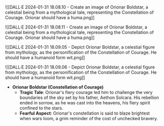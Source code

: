 ![[DALL·E 2024-01-31 18.08.10 - Create an image of Orionar Boldstar, a celestial being from a mythological tale, representing the Constellation of Courage. Orionar should have a huma.png]]

![[DALL·E 2024-01-31 18.08.11 - Create an image of Orionar Boldstar, a celestial being from a mythological tale, representing the Constellation of Courage. Orionar should have a huma.png]]

![[DALL·E 2024-01-31 18.09.05 - Depict Orionar Boldstar, a celestial figure from mythology, as the personification of the Constellation of Courage. He should have a humanoid form wit.png]]

![[DALL·E 2024-01-31 18.09.06 - Depict Orionar Boldstar, a celestial figure from mythology, as the personification of the Constellation of Courage. He should have a humanoid form wit.png]]

- **Orionar Boldstar (Constellation of Courage)**
	- **Tragic Tale**: Orionar's fiery courage led him to challenge the very boundaries of the sky set by his father, Aethon Solcara. His rebellion ended in sorrow, as he was cast into the heavens, his fiery spirit confined to the stars.
    - **Fearful Aspect**: Orionar's constellation is said to blaze brightest when wars loom, a grim reminder of the cost of unchecked bravery.